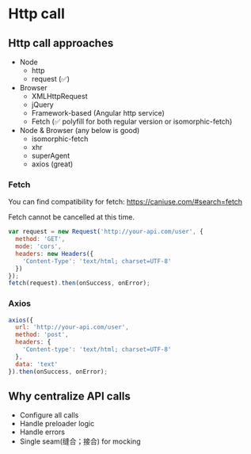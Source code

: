 # Http call

## Http call approaches

* Node
  * http
  * request (✅)
* Browser
  * XMLHttpRequest
  * jQuery
  * Framework-based (Angular http service)
  * Fetch (✅ polyfill for both regular version or isomorphic-fetch)
* Node & Browser (any below is good)
  * isomorphic-fetch
  * xhr
  * superAgent
  * axios (great)

### Fetch

You can find compatibility for fetch: <https://caniuse.com/#search=fetch>

Fetch cannot be cancelled at this time.

```javascript
var request = new Request('http://your-api.com/user', {
  method: 'GET',
  mode: 'cors',
  headers: new Headers({
    'Content-Type': 'text/html; charset=UTF-8'
  })
});
fetch(request).then(onSuccess, onError);
```

### Axios

```javascript
axios({
  url: 'http://your-api.com/user',
  method: 'post',
  headers: {
    'Content-type': 'text/html; charset=UTF-8'
  },
  data: 'text'
}).then(onSuccess, onError);
```

## Why centralize API calls

* Configure all calls
* Handle preloader logic
* Handle errors
* Single seam(缝合；接合) for mocking

